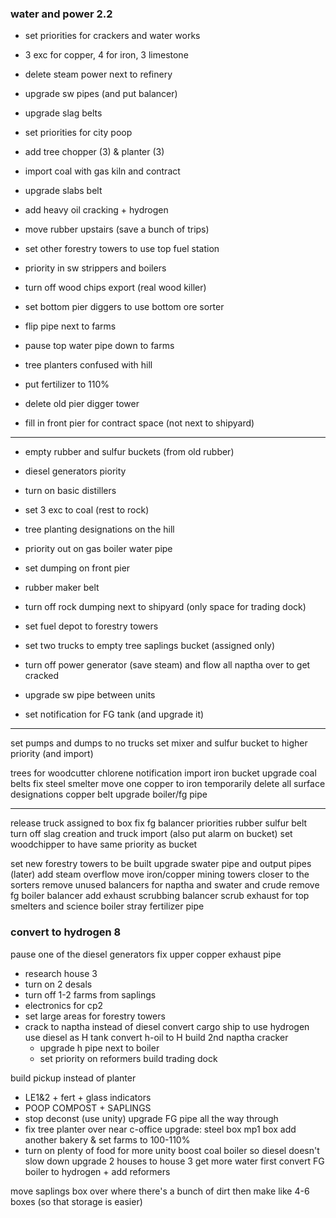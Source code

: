 
### water and power 2.2
- set priorities for crackers and water works
- 3 exc for copper, 4 for iron, 3 limestone
- delete steam power next to refinery
- upgrade sw pipes (and put balancer)
- upgrade slag belts
- set priorities for city poop

- add tree chopper (3) & planter (3)
- import coal with gas kiln and contract

- upgrade slabs belt
- add heavy oil cracking + hydrogen
- move rubber upstairs (save a bunch of trips)


- set other forestry towers to use top fuel station
- priority in sw strippers and boilers
- turn off wood chips export (real wood killer)
- set bottom pier diggers to use bottom ore sorter
- flip pipe next to farms
- pause top water pipe down to farms
- tree planters confused with hill
- put fertilizer to 110%
- delete old pier digger tower
- fill in front pier for contract space (not next to shipyard)

----

- empty rubber and sulfur buckets (from old rubber)

- diesel generators piority
- turn on basic distillers
- set 3 exc to coal (rest to rock)
- tree planting designations on the hill
- priority out on gas boiler water pipe
- set dumping on front pier
- rubber maker belt
- turn off rock dumping next to shipyard (only space for trading dock)
- set fuel depot to forestry towers
- set two trucks to empty tree saplings bucket (assigned only)

- turn off power generator (save steam) and flow all naptha over to get cracked
- upgrade sw pipe between units
- set notification for FG tank (and upgrade it)

----

set pumps and dumps to no trucks
set mixer and sulfur bucket to higher priority (and import)

trees for woodcutter
chlorene notification
import iron bucket
upgrade coal belts
fix steel smelter
move one copper to iron temporarily
delete all surface designations
copper belt
upgrade boiler/fg pipe

----

release truck assigned to box
fix fg balancer priorities
rubber sulfur belt
turn off slag creation and truck import (also put alarm on bucket)
set woodchipper to have same priority as bucket

set new forestry towers to be built
upgrade swater pipe and output pipes
(later) add steam overflow
move iron/copper mining towers closer to the sorters
remove unused balancers for naptha and swater and crude
remove fg boiler balancer
add exhaust scrubbing balancer
scrub exhaust for top smelters and science boiler
stray fertilizer pipe


### convert to hydrogen 8
pause one of the diesel generators
fix upper copper exhaust pipe
- research house 3
- turn on 2 desals
- turn off 1-2 farms from saplings
- electronics for cp2
- set large areas for forestry towers
- crack to naptha instead of diesel
convert cargo ship to use hydrogen
	use diesel as H tank
convert h-oil to H
	build 2nd naptha cracker
	- upgrade h pipe next to boiler
	- set priority on reformers
build trading dock


build pickup instead of planter
- LE1&2 + fert + glass indicators
- POOP COMPOST + SAPLINGS
- stop deconst (use unity)
upgrade FG pipe all the way through
- fix tree planter over near c-office
upgrade:
	steel box
	mp1 box
add another bakery & set farms to 100-110%
- turn on plenty of food for more unity
boost coal boiler so diesel doesn't slow down
upgrade 2 houses to house 3
	get more water first
convert FG boiler to hydrogen + add reformers

move saplings box over where there's a bunch of dirt then make like 4-6 boxes (so that storage is easier)
